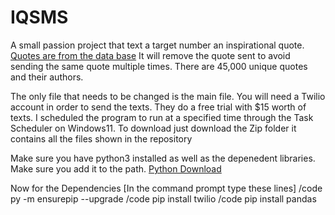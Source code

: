 # IQSMS
A small passion project that text a target number an inspirational quote.
[Quotes are from the data base](https://sharpquotes.com/download-45500-famous-motivational-quotes-database-in-excel-and-pdf/)
It will remove the quote sent to avoid sending the same quote multiple times.
There are 45,000 unique quotes and their authors.

The only file that needs to be changed is the main file.
You will need a Twilio account in order to send the texts. They do a free trial with $15 worth of texts.
I scheduled the program to run at a specified time through the Task Scheduler on Windows11.
To download just download the Zip folder it contains all the files shown in the repository

Make sure you have python3 installed as well as the depenedent libraries.
Make sure you add it to the path.
[Python Download](https://www.python.org/downloads/)

Now for the Dependencies
[In the command prompt type these lines]
/code py -m ensurepip --upgrade
/code pip install twilio
/code pip install pandas
